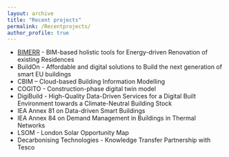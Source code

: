 ```yaml
---
layout: archive
title: "Recent projects"
permalink: /Recentprojects/
author_profile: true
---
```


- [BIMERR](https://bimerr.eu/) - BIM-based holistic tools for Energy-driven Renovation of existing Residences
- BuildOn - Affordable and digital solutions to Build the next generation of smart EU buildings
- CBIM – Cloud-based Building Information Modelling
- COGITO - Construction-phase digital twin model
- DigiBuild - High-Quality Data-Driven Services for a Digital Built Environment towards a Climate-Neutral Building Stock
- IEA Annex 81 on Data-driven Smart Buildings
- IEA Annex 84 on Demand Management in Buildings in Thermal Networks
- LSOM - London Solar Opportunity Map
- Decarbonising Technologies - Knowledge Transfer Partnership with Tesco 
